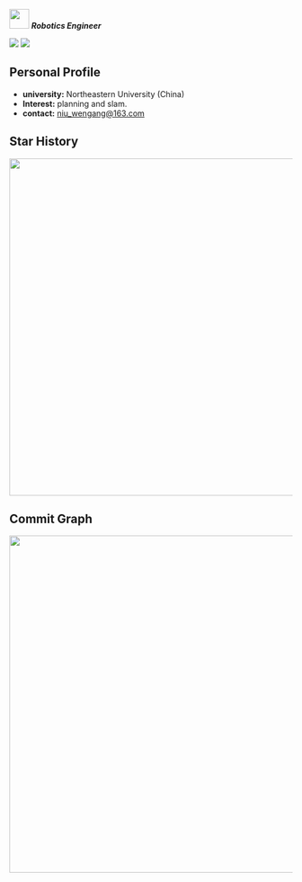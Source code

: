   <img src="https://user-images.githubusercontent.com/5679180/79618120-0daffb80-80be-11ea-819e-d2b0fa904d07.gif" width="35px"> ***Robotics Engineer***  


[![](https://img.shields.io/badge/Bilibili-robotics%E6%B8%AF-brightgreen)](https://space.bilibili.com/356146260)
![](https://visitor-badge.laobi.icu/badge?page_id=niuwengang.visitor-badge)

## Personal Profile
+ **university:** Northeastern University (China)
+ **Interest:** planning and slam.
+ **contact:** niu_wengang@163.com


## Star History
<img src="https://api.star-history.com/svg?repos=niuwengang/SimpleRoadMap,niuwengang/RoadMapResearch,niuwengang/AlkaidQuadrotor&type=Date"  width = "600px"    />    

## Commit Graph
  <img src="https://github-readme-activity-graph.vercel.app/graph?username=niuwengang&theme=tokyo-night"  width = "600px"    />        
  
